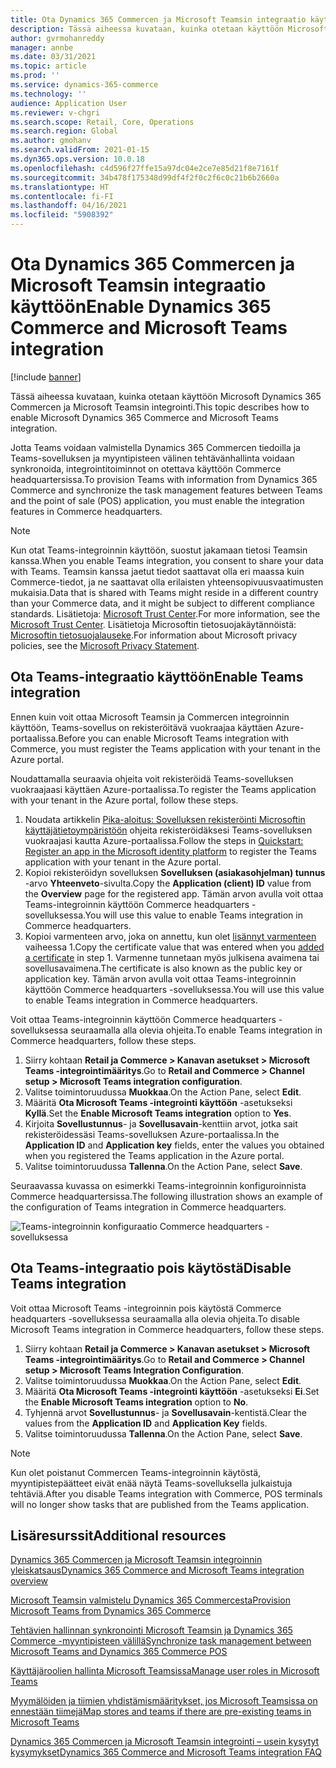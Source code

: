 ```yaml
---
title: Ota Dynamics 365 Commercen ja Microsoft Teamsin integraatio käyttöön
description: Tässä aiheessa kuvataan, kuinka otetaan käyttöön Microsoft Dynamics 365 Commercen ja Microsoft Teamsin integrointi.
author: gvrmohanreddy
manager: annbe
ms.date: 03/31/2021
ms.topic: article
ms.prod: ''
ms.service: dynamics-365-commerce
ms.technology: ''
audience: Application User
ms.reviewer: v-chgri
ms.search.scope: Retail, Core, Operations
ms.search.region: Global
ms.author: gmohanv
ms.search.validFrom: 2021-01-15
ms.dyn365.ops.version: 10.0.18
ms.openlocfilehash: c4d596f27ffe15a97dc04e2ce7e85d21f8e7161f
ms.sourcegitcommit: 34b478f175348d99df4f2f0c2f6c0c21b6b2660a
ms.translationtype: HT
ms.contentlocale: fi-FI
ms.lasthandoff: 04/16/2021
ms.locfileid: "5908392"
---
```

# <a name="enable-dynamics-365-commerce-and-microsoft-teams-integration"></a><span data-ttu-id="23916-103">Ota Dynamics 365 Commercen ja Microsoft Teamsin integraatio käyttöön</span><span class="sxs-lookup"><span data-stu-id="23916-103">Enable Dynamics 365 Commerce and Microsoft Teams integration</span></span>

[!include [banner](includes/banner.md)]

<span data-ttu-id="23916-104">Tässä aiheessa kuvataan, kuinka otetaan käyttöön Microsoft Dynamics 365 Commercen ja Microsoft Teamsin integrointi.</span><span class="sxs-lookup"><span data-stu-id="23916-104">This topic describes how to enable Microsoft Dynamics 365 Commerce and Microsoft Teams integration.</span></span>

<span data-ttu-id="23916-105">Jotta Teams voidaan valmistella Dynamics 365 Commercen tiedoilla ja Teams-sovelluksen ja myyntipisteen välinen tehtävänhallinta voidaan synkronoida, integrointitoiminnot on otettava käyttöön Commerce headquartersissa.</span><span class="sxs-lookup"><span data-stu-id="23916-105">To provision Teams with information from Dynamics 365 Commerce and synchronize the task management features between Teams and the point of sale (POS) application, you must enable the integration features in Commerce headquarters.</span></span>

> [!NOTE]
> <span data-ttu-id="23916-106">Kun otat Teams-integroinnin käyttöön, suostut jakamaan tietosi Teamsin kanssa.</span><span class="sxs-lookup"><span data-stu-id="23916-106">When you enable Teams integration, you consent to share your data with Teams.</span></span> <span data-ttu-id="23916-107">Teamsin kanssa jaetut tiedot saattavat olla eri maassa kuin Commerce-tiedot, ja ne saattavat olla erilaisten yhteensopivuusvaatimusten mukaisia.</span><span class="sxs-lookup"><span data-stu-id="23916-107">Data that is shared with Teams might reside in a different country than your Commerce data, and it might be subject to different compliance standards.</span></span> <span data-ttu-id="23916-108">Lisätietoja: [Microsoft Trust Center](https://www.microsoft.com/trust-center).</span><span class="sxs-lookup"><span data-stu-id="23916-108">For more information, see the [Microsoft Trust Center](https://www.microsoft.com/trust-center).</span></span> <span data-ttu-id="23916-109">Lisätietoja Microsoftin tietosuojakäytännöistä: [Microsoftin tietosuojalauseke](https://aka.ms/privacy).</span><span class="sxs-lookup"><span data-stu-id="23916-109">For information about Microsoft privacy policies, see the [Microsoft Privacy Statement](https://aka.ms/privacy).</span></span>

## <a name="enable-teams-integration"></a><span data-ttu-id="23916-110">Ota Teams-integraatio käyttöön</span><span class="sxs-lookup"><span data-stu-id="23916-110">Enable Teams integration</span></span>

<span data-ttu-id="23916-111">Ennen kuin voit ottaa Microsoft Teamsin ja Commercen integroinnin käyttöön, Teams-sovellus on rekisteröitävä vuokraajaa käyttäen Azure-portaalissa.</span><span class="sxs-lookup"><span data-stu-id="23916-111">Before you can enable Microsoft Teams integration with Commerce, you must register the Teams application with your tenant in the Azure portal.</span></span>

<span data-ttu-id="23916-112">Noudattamalla seuraavia ohjeita voit rekisteröidä Teams-sovelluksen vuokraajaasi käyttäen Azure-portaalissa.</span><span class="sxs-lookup"><span data-stu-id="23916-112">To register the Teams application with your tenant in the Azure portal, follow these steps.</span></span>

1. <span data-ttu-id="23916-113">Noudata artikkelin [Pika-aloitus: Sovelluksen rekisteröinti Microsoftin käyttäjätietoympäristöön](https://docs.microsoft.com/azure/active-directory/develop/quickstart-register-app) ohjeita rekisteröidäksesi Teams-sovelluksen vuokraajasi kautta Azure-portaalissa.</span><span class="sxs-lookup"><span data-stu-id="23916-113">Follow the steps in [Quickstart: Register an app in the Microsoft identity platform](https://docs.microsoft.com/azure/active-directory/develop/quickstart-register-app) to register the Teams application with your tenant in the Azure portal.</span></span>
1. <span data-ttu-id="23916-114">Kopioi rekisteröidyn sovelluksen **Sovelluksen (asiakasohjelman) tunnus** -arvo **Yhteenveto**-sivulta.</span><span class="sxs-lookup"><span data-stu-id="23916-114">Copy the **Application (client) ID** value from the **Overview** page for the registered app.</span></span> <span data-ttu-id="23916-115">Tämän arvon avulla voit ottaa Teams-integroinnin käyttöön Commerce headquarters -sovelluksessa.</span><span class="sxs-lookup"><span data-stu-id="23916-115">You will use this value to enable Teams integration in Commerce headquarters.</span></span>
1. <span data-ttu-id="23916-116">Kopioi varmenteen arvo, joka on annettu, kun olet [lisännyt varmenteen](https://docs.microsoft.com/azure/active-directory/develop/quickstart-register-app#add-a-certificate) vaiheessa 1.</span><span class="sxs-lookup"><span data-stu-id="23916-116">Copy the certificate value that was entered when you [added a certificate](https://docs.microsoft.com/azure/active-directory/develop/quickstart-register-app#add-a-certificate) in step 1.</span></span> <span data-ttu-id="23916-117">Varmenne tunnetaan myös julkisena avaimena tai sovellusavaimena.</span><span class="sxs-lookup"><span data-stu-id="23916-117">The certificate is also known as the public key or application key.</span></span> <span data-ttu-id="23916-118">Tämän arvon avulla voit ottaa Teams-integroinnin käyttöön Commerce headquarters -sovelluksessa.</span><span class="sxs-lookup"><span data-stu-id="23916-118">You will use this value to enable Teams integration in Commerce headquarters.</span></span>

<span data-ttu-id="23916-119">Voit ottaa Teams-integroinnin käyttöön Commerce headquarters -sovelluksessa seuraamalla alla olevia ohjeita.</span><span class="sxs-lookup"><span data-stu-id="23916-119">To enable Teams integration in Commerce headquarters, follow these steps.</span></span>

1. <span data-ttu-id="23916-120">Siirry kohtaan **Retail ja Commerce \> Kanavan asetukset \> Microsoft Teams -integrointimääritys**.</span><span class="sxs-lookup"><span data-stu-id="23916-120">Go to **Retail and Commerce \> Channel setup \> Microsoft Teams integration configuration**.</span></span>
1. <span data-ttu-id="23916-121">Valitse toimintoruudussa **Muokkaa**.</span><span class="sxs-lookup"><span data-stu-id="23916-121">On the Action Pane, select **Edit**.</span></span>
1. <span data-ttu-id="23916-122">Määritä **Ota Microsoft Teams -integrointi käyttöön** -asetukseksi **Kyllä**.</span><span class="sxs-lookup"><span data-stu-id="23916-122">Set the **Enable Microsoft Teams integration** option to **Yes**.</span></span>
1. <span data-ttu-id="23916-123">Kirjoita **Sovellustunnus**- ja **Sovellusavain**-kenttiin arvot, jotka sait rekisteröidessäsi Teams-sovelluksen Azure-portaalissa.</span><span class="sxs-lookup"><span data-stu-id="23916-123">In the **Application ID** and **Application key** fields, enter the values you obtained when you registered the Teams application in the Azure portal.</span></span>
1. <span data-ttu-id="23916-124">Valitse toimintoruudussa **Tallenna**.</span><span class="sxs-lookup"><span data-stu-id="23916-124">On the Action Pane, select **Save**.</span></span>

<span data-ttu-id="23916-125">Seuraavassa kuvassa on esimerkki Teams-integroinnin konfiguroinnista Commerce headquartersissa.</span><span class="sxs-lookup"><span data-stu-id="23916-125">The following illustration shows an example of the configuration of Teams integration in Commerce headquarters.</span></span>

![Teams-integroinnin konfiguraatio Commerce headquarters -sovelluksessa](media/D365-Commerce-Microsoft-Teams-Configuration_with_disclaimer.png)

## <a name="disable-teams-integration"></a><span data-ttu-id="23916-127">Ota Teams-integraatio pois käytöstä</span><span class="sxs-lookup"><span data-stu-id="23916-127">Disable Teams integration</span></span>

<span data-ttu-id="23916-128">Voit ottaa Microsoft Teams -integroinnin pois käytöstä Commerce headquarters -sovelluksessa seuraamalla alla olevia ohjeita.</span><span class="sxs-lookup"><span data-stu-id="23916-128">To disable Microsoft Teams integration in Commerce headquarters, follow these steps.</span></span>

1. <span data-ttu-id="23916-129">Siirry kohtaan **Retail ja Commerce \> Kanavan asetukset \> Microsoft Teams -integrointimääritys**.</span><span class="sxs-lookup"><span data-stu-id="23916-129">Go to **Retail and Commerce \> Channel setup \> Microsoft Teams Integration Configuration**.</span></span>
1. <span data-ttu-id="23916-130">Valitse toimintoruudussa **Muokkaa**.</span><span class="sxs-lookup"><span data-stu-id="23916-130">On the Action Pane, select **Edit**.</span></span>
3. <span data-ttu-id="23916-131">Määritä **Ota Microsoft Teams -integrointi käyttöön** -asetukseksi **Ei**.</span><span class="sxs-lookup"><span data-stu-id="23916-131">Set the **Enable Microsoft Teams integration** option to **No**.</span></span>
4. <span data-ttu-id="23916-132">Tyhjennä arvot **Sovellustunnus**- ja **Sovellusavain**-kentistä.</span><span class="sxs-lookup"><span data-stu-id="23916-132">Clear the values from the **Application ID** and **Application Key** fields.</span></span>
1. <span data-ttu-id="23916-133">Valitse toimintoruudussa **Tallenna**.</span><span class="sxs-lookup"><span data-stu-id="23916-133">On the Action Pane, select **Save**.</span></span>

> [!NOTE]
> <span data-ttu-id="23916-134">Kun olet poistanut Commercen Teams-integroinnin käytöstä, myyntipistepäätteet eivät enää näytä Teams-sovelluksella julkaistuja tehtäviä.</span><span class="sxs-lookup"><span data-stu-id="23916-134">After you disable Teams integration with Commerce, POS terminals will no longer show tasks that are published from the Teams application.</span></span>

## <a name="additional-resources"></a><span data-ttu-id="23916-135">Lisäresurssit</span><span class="sxs-lookup"><span data-stu-id="23916-135">Additional resources</span></span>

[<span data-ttu-id="23916-136">Dynamics 365 Commercen ja Microsoft Teamsin integroinnin yleiskatsaus</span><span class="sxs-lookup"><span data-stu-id="23916-136">Dynamics 365 Commerce and Microsoft Teams integration overview</span></span>](commerce-teams-integration.md)

[<span data-ttu-id="23916-137">Microsoft Teamsin valmistelu Dynamics 365 Commercesta</span><span class="sxs-lookup"><span data-stu-id="23916-137">Provision Microsoft Teams from Dynamics 365 Commerce</span></span>](provision-teams-from-commerce.md)

[<span data-ttu-id="23916-138">Tehtävien hallinnan synkronointi Microsoft Teamsin ja Dynamics 365 Commerce -myyntipisteen välillä</span><span class="sxs-lookup"><span data-stu-id="23916-138">Synchronize task management between Microsoft Teams and Dynamics 365 Commerce POS</span></span>](synchronize-tasks-teams-pos.md)

[<span data-ttu-id="23916-139">Käyttäjäroolien hallinta Microsoft Teamsissa</span><span class="sxs-lookup"><span data-stu-id="23916-139">Manage user roles in Microsoft Teams</span></span>](manage-user-roles-teams.md)

[<span data-ttu-id="23916-140">Myymälöiden ja tiimien yhdistämismääritykset, jos Microsoft Teamsissa on ennestään tiimejä</span><span class="sxs-lookup"><span data-stu-id="23916-140">Map stores and teams if there are pre-existing teams in Microsoft Teams</span></span>](map-stores-existing-teams.md)

[<span data-ttu-id="23916-141">Dynamics 365 Commercen ja Microsoft Teamsin integrointi – usein kysytyt kysymykset</span><span class="sxs-lookup"><span data-stu-id="23916-141">Dynamics 365 Commerce and Microsoft Teams integration FAQ</span></span>](teams-integration-faq.md)
